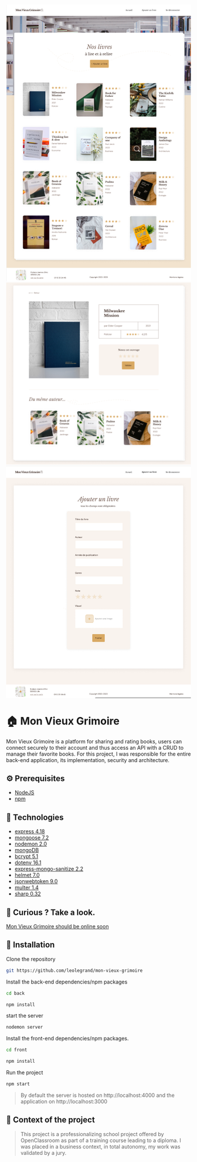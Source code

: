 ![Mon Vieux Grimoire home page desktop](./readme-preview-0.png 'Kon Vieux Grimoire home page desktop')
![Mon Vieux Grimoire book page desktop](./readme-preview-1.png 'KMon Vieux Grimoire book page desktop')
![Mon Vieux Grimoire form page desktop](./readme-preview-2.png 'Mon Vieux Grimoire form page desktop')

# 🏠 Mon Vieux Grimoire

Mon Vieux Grimoire is a platform for sharing and rating books, users can connect securely to their account and thus access an API with a CRUD to manage their favorite books.
For this project, I was responsible for the entire back-end application, its implementation, security and architecture.

## ⚙️ Prerequisites
- [NodeJS](https://nodejs.org/en)
- [npm](https://www.npmjs.com/)

## 📡 Technologies 

- [express 4.18](https://expressjs.com/fr/)
- [mongoose 7.2](https://mongoosejs.com/)
- [nodemon 2.0](https://www.npmjs.com/package/nodemon)
- [mongoDB](https://www.mongodb.com/atlas)
- [bcrypt 5.1](https://www.bcrypt.fr/)
- [dotenv 16.1](https://www.npmjs.com/package/dotenv)
- [express-mongo-sanitize 2.2](https://www.npmjs.com/package/express-mongo-sanitize)
- [helmet 7.0](https://www.npmjs.com/package/helmet)
- [jsonwebtoken 9.0](https://jwt.io/)
- [multer 1.4](https://www.npmjs.com/package/multer)
- [sharp 0.32](https://sharp.pixelplumbing.com/)



## 👀 Curious ? Take a look.

[Mon Vieux Grimoire should be online soon](#)

## 🔗 Installation

Clone the repository
```sh
git https://github.com/leolegrand/mon-vieux-grimoire
```
Install the back-end dependencies/npm packages
```sh
cd back
```
```sh
npm install
```
start the server
```sh
nodemon server
```
Install the front-end dependencies/npm packages.
```sh
cd front
```
```sh
npm install
```
Run the project
```sh
npm start
```
> By default the server is hosted on http://localhost:4000 and the application on http://localhost:3000

## 🏫 Context of the project

> This project is a professionalizing school project offered by OpenClassroom as part of a training course leading to a diploma. I was placed in a business context, in total autonomy, my work was validated by a jury.
